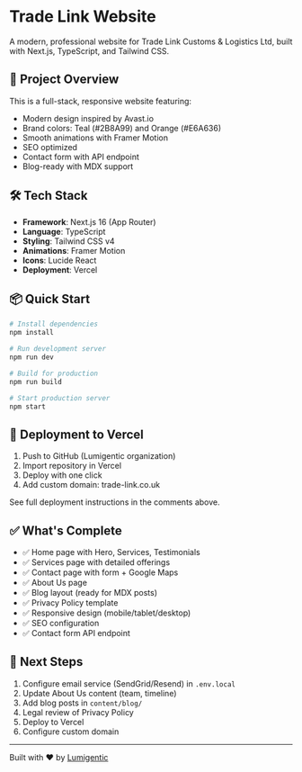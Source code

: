 # Trade Link Website

A modern, professional website for Trade Link Customs & Logistics Ltd, built with Next.js, TypeScript, and Tailwind CSS.

## 🚀 Project Overview

This is a full-stack, responsive website featuring:
- Modern design inspired by Avast.io
- Brand colors: Teal (#2B8A99) and Orange (#E6A636)
- Smooth animations with Framer Motion
- SEO optimized
- Contact form with API endpoint
- Blog-ready with MDX support

## 🛠️ Tech Stack

- **Framework**: Next.js 16 (App Router)
- **Language**: TypeScript
- **Styling**: Tailwind CSS v4
- **Animations**: Framer Motion
- **Icons**: Lucide React
- **Deployment**: Vercel

## 📦 Quick Start

```bash
# Install dependencies
npm install

# Run development server
npm run dev

# Build for production
npm run build

# Start production server
npm start
```

## 🚀 Deployment to Vercel

1. Push to GitHub (Lumigentic organization)
2. Import repository in Vercel
3. Deploy with one click
4. Add custom domain: trade-link.co.uk

See full deployment instructions in the comments above.

## ✅ What's Complete

- ✅ Home page with Hero, Services, Testimonials
- ✅ Services page with detailed offerings
- ✅ Contact page with form + Google Maps
- ✅ About Us page
- ✅ Blog layout (ready for MDX posts)
- ✅ Privacy Policy template
- ✅ Responsive design (mobile/tablet/desktop)
- ✅ SEO configuration
- ✅ Contact form API endpoint

## 📝 Next Steps

1. Configure email service (SendGrid/Resend) in `.env.local`
2. Update About Us content (team, timeline)
3. Add blog posts in `content/blog/`
4. Legal review of Privacy Policy
5. Deploy to Vercel
6. Configure custom domain

---

Built with ❤️ by [Lumigentic](https://lumigentic.com)
